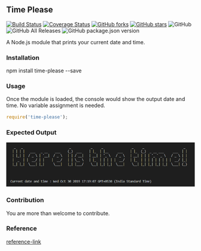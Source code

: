 ## Time Please
[![Build Status][build-status-image]][build-status-url] [![Coverage Status][coverage-image]][coverage-url] [![GitHub forks][github-fork-image]][github-fork-url] [![GitHub stars][github-star-image]][github-star-url] ![GitHub](https://img.shields.io/github/license/naman1303/time-please) ![GitHub All Releases][github-download-url] ![GitHub package.json version][github-version-url]

A Node.js module that prints your current date and time.

### Installation
npm install time-please --save

### Usage
Once the module is loaded, the console would show the output date and time. No variable assignment is needed.
```javascript
require('time-please');
```
### Expected Output
![Expected Output](https://raw.githubusercontent.com/naman1303/images/master/time-please.PNG)

### Contribution
You are more than welcome to contribute.

### Reference
[reference-link][]

[reference-link]: https://www.techiediaries.com/getting-started-with-npm-or-nodejs-package-manager
[build-status-image]: https://travis-ci.org/naman1303/time-please.svg?branch=master
[build-status-url]: https://travis-ci.org/naman1303/time-please
[coverage-image]: https://coveralls.io/repos/github/naman1303/time-please/badge.svg?branch=master
[coverage-url]: https://coveralls.io/github/naman1303/time-please?branch=master
[github-fork-image]: https://img.shields.io/github/forks/naman1303/time-please
[github-fork-url]: https://github.com/naman1303/time-please/network
[github-star-image]: https://img.shields.io/github/stars/naman1303/time-please?color=orange
[github-star-url]: https://github.com/naman1303/time-please/stargazers
[github-version-url]: https://img.shields.io/github/package-json/v/naman1303/time-please
[github-download-url]: https://img.shields.io/github/downloads/naman1303/time-please/total
